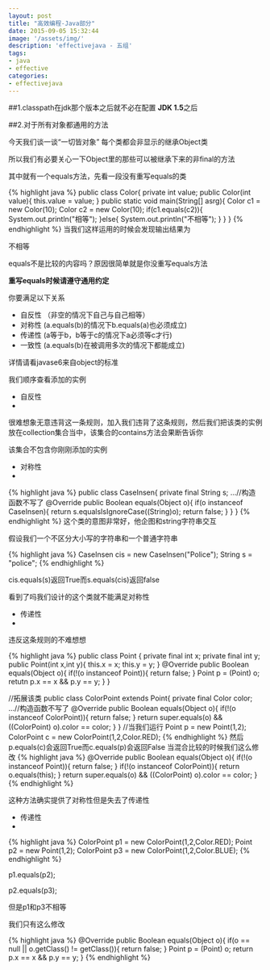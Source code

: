```yaml
---
layout: post
title: "高效编程-Java部分"
date: 2015-09-05 15:32:44
image: '/assets/img/'
description: 'effectivejava - 五组'
tags:
- java
- effective 
categories:
- effectivejava
---
```

##1.classpath在jdk那个版本之后就不必在配置
**JDK 1.5**之后

##2.对于所有对象都通用的方法

今天我们谈一谈“一切皆对象” 每个类都会非显示的继承Object类

所以我们有必要关心一下Object里的那些可以被继承下来的非final的方法

其中就有一个equals方法，先看一段没有重写equals的类

{% highlight java %}
public class Color{
private int value;
public Color(int value){
this.value = value;
}
public static void main(String[] asrg){
Color c1 = new Color(10);
Color c2 = new Color(10);
if(c1.equals(c2)){
System.out.println("相等");
}else{
System.out.println("不相等");
}
}
}
{% endhighlight %}
当我们这样运用的时候会发现输出结果为

不相等

equals不是比较的内容吗？原因很简单就是你没重写equals方法

**重写equals时候请遵守通用约定**

你要满足以下关系

- 自反性 （非空的情况下自己与自己相等）
- 对称性 (a.equals(b)的情况下b.equals(a)也必须成立)
- 传递性 (a等于b，b等于c的情况下a必须等c才行)
- 一致性 (a.equals(b)在被调用多次的情况下都能成立)

详情请看javase6来自object的标准

我们顺序查看添加的实例

- 自反性
- 
很难想象无意违背这一条规则，加入我们违背了这条规则，然后我们把该类的实例放在collection集合当中，该集合的contains方法会果断告诉你

该集合不包含你刚刚添加的实例

- 对称性
- 
{% highlight java %}
public class CaseInsen{
private final String s;
...//构造函数不写了
@Override
public Boolean equals(Object o){
if(o instanceof CaseInsen){
return s.equalsIsIgnoreCase((String)o);
return false;
}
}
}
{% endhighlight %}
这个类的意图非常好，他企图和string字符串交互

假设我们一个不区分大小写的字符串和一个普通字符串

{% highlight java %}
CaseInsen cis = new CaseInsen("Police");
String s = "police";
{% endhighlight %}

cis.equals(s)返回True而s.equals(cis)返回false

看到了吗我们设计的这个类就不能满足对称性

- 传递性
- 
违反这条规则的不难想想

{% highlight java %}
public class Point {
private final int x;
private final int y;
public Point(int x,int y){
this.x = x;
this.y = y;
}
@Override
public Boolean equals(Object o){
if(!(o instanceof Point)){
return false;
}
Point p = (Point) o;
retutn p.x == x && p.y == y;
}
}

//拓展该类
public class ColorPoint extends Point{
private final Color color;
...//构造函数不写了
@Override
public Boolean equals(Object o){
if(!(o instanceof ColorPoint)){
return false;
}
return super.equals(o) && ((ColorPoint) o).color == color;
}
}
//当我们运行
Point p = new Point(1,2);
ColorPoint c = new ColorPoint(1,2,Color.RED);
{% endhighlight %}
然后p.equals(c)会返回True而c.equals(p)会返回False
当混合比较的时候我们这么修改
{% highlight java %}
@Override
public Boolean equals(Object o){
if(!(o instanceof Point)){
return false;
}
if(!(o instanceof ColorPoint)){
return o.equals(this);
}
return super.equals(o) && ((ColorPoint) o).color == color;
}
{% endhighlight %}

这种方法确实提供了对称性但是失去了传递性

- 传递性
- 
{% highlight java %}
ColorPoint p1 = new ColorPoint(1,2,Color.RED);
Point p2 =  new Point(1,2);
ColorPoint p3 = new ColorPoint(1,2,Color.BLUE);
{% endhighlight %}

p1.equals(p2);

p2.equals(p3);

但是p1和p3不相等

我们只有这么修改

{% highlight java %}
@Override
public Boolean equals(Object o){
if(o == null || o.getClass() != getClass()){
return false;
}
Point p = (Point) o;
return p.x == x && p.y == y;
}
{% endhighlight %}
